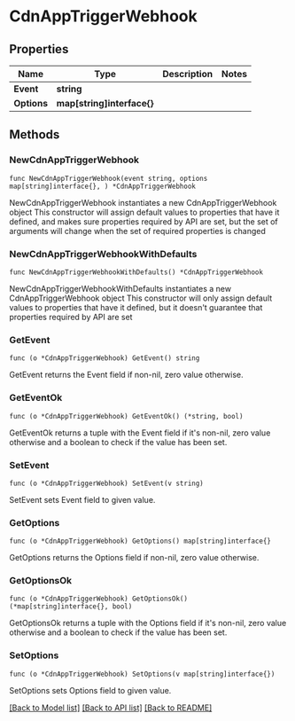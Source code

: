 # CdnAppTriggerWebhook

## Properties

Name | Type | Description | Notes
------------ | ------------- | ------------- | -------------
**Event** | **string** |  | 
**Options** | **map[string]interface{}** |  | 

## Methods

### NewCdnAppTriggerWebhook

`func NewCdnAppTriggerWebhook(event string, options map[string]interface{}, ) *CdnAppTriggerWebhook`

NewCdnAppTriggerWebhook instantiates a new CdnAppTriggerWebhook object
This constructor will assign default values to properties that have it defined,
and makes sure properties required by API are set, but the set of arguments
will change when the set of required properties is changed

### NewCdnAppTriggerWebhookWithDefaults

`func NewCdnAppTriggerWebhookWithDefaults() *CdnAppTriggerWebhook`

NewCdnAppTriggerWebhookWithDefaults instantiates a new CdnAppTriggerWebhook object
This constructor will only assign default values to properties that have it defined,
but it doesn't guarantee that properties required by API are set

### GetEvent

`func (o *CdnAppTriggerWebhook) GetEvent() string`

GetEvent returns the Event field if non-nil, zero value otherwise.

### GetEventOk

`func (o *CdnAppTriggerWebhook) GetEventOk() (*string, bool)`

GetEventOk returns a tuple with the Event field if it's non-nil, zero value otherwise
and a boolean to check if the value has been set.

### SetEvent

`func (o *CdnAppTriggerWebhook) SetEvent(v string)`

SetEvent sets Event field to given value.


### GetOptions

`func (o *CdnAppTriggerWebhook) GetOptions() map[string]interface{}`

GetOptions returns the Options field if non-nil, zero value otherwise.

### GetOptionsOk

`func (o *CdnAppTriggerWebhook) GetOptionsOk() (*map[string]interface{}, bool)`

GetOptionsOk returns a tuple with the Options field if it's non-nil, zero value otherwise
and a boolean to check if the value has been set.

### SetOptions

`func (o *CdnAppTriggerWebhook) SetOptions(v map[string]interface{})`

SetOptions sets Options field to given value.



[[Back to Model list]](HOW-TO.md#documentation-for-models) [[Back to API list]](HOW-TO.md#documentation-for-api-endpoints) [[Back to README]](HOW-TO.md)


